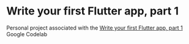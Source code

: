 # Write your first Flutter app, part 1

Personal project associated with the
[Write your first Flutter app, part 1](https://codelabs.developers.google.com/codelabs/first-flutter-app-pt1?hl=en)
Google Codelab
